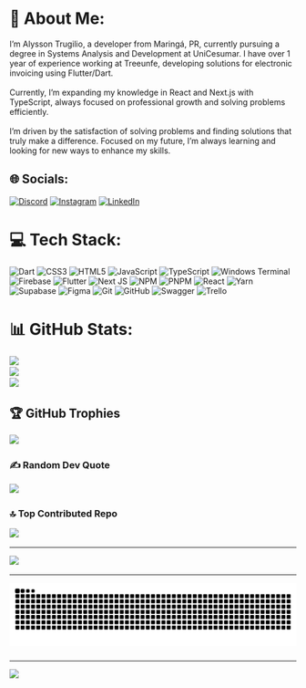 # 💫 About Me:
I’m Alysson Trugilio, a developer from Maringá, PR, currently pursuing a degree in Systems Analysis and Development at UniCesumar. I have over 1 year of experience working at Treeunfe, developing solutions for electronic invoicing using Flutter/Dart.<br><br>Currently, I’m expanding my knowledge in React and Next.js with TypeScript, always focused on professional growth and solving problems efficiently.<br><br>I’m driven by the satisfaction of solving problems and finding solutions that truly make a difference. Focused on my future, I’m always learning and looking for new ways to enhance my skills.


## 🌐 Socials:
[![Discord](https://img.shields.io/badge/Discord-%237289DA.svg?logo=discord&logoColor=white)](https://discord.gg/alyssontrugilio) [![Instagram](https://img.shields.io/badge/Instagram-%23E4405F.svg?logo=Instagram&logoColor=white)](https://instagram.com/https://www.instagram.com/alyssontrugilio/) [![LinkedIn](https://img.shields.io/badge/LinkedIn-%230077B5.svg?logo=linkedin&logoColor=white)](https://linkedin.com/in/https://www.linkedin.com/in/alysson-silva-trugilio-34020518b/) 

# 💻 Tech Stack:
![Dart](https://img.shields.io/badge/dart-%230175C2.svg?style=flat-square&logo=dart&logoColor=white) ![CSS3](https://img.shields.io/badge/css3-%231572B6.svg?style=flat-square&logo=css3&logoColor=white) ![HTML5](https://img.shields.io/badge/html5-%23E34F26.svg?style=flat-square&logo=html5&logoColor=white) ![JavaScript](https://img.shields.io/badge/javascript-%23323330.svg?style=flat-square&logo=javascript&logoColor=%23F7DF1E) ![TypeScript](https://img.shields.io/badge/typescript-%23007ACC.svg?style=flat-square&logo=typescript&logoColor=white) ![Windows Terminal](https://img.shields.io/badge/Windows%20Terminal-%234D4D4D.svg?style=flat-square&logo=windows-terminal&logoColor=white) ![Firebase](https://img.shields.io/badge/firebase-%23039BE5.svg?style=flat-square&logo=firebase) ![Flutter](https://img.shields.io/badge/Flutter-%2302569B.svg?style=flat-square&logo=Flutter&logoColor=white) ![Next JS](https://img.shields.io/badge/Next-black?style=flat-square&logo=next.js&logoColor=white) ![NPM](https://img.shields.io/badge/NPM-%23CB3837.svg?style=flat-square&logo=npm&logoColor=white) ![PNPM](https://img.shields.io/badge/pnpm-%234a4a4a.svg?style=flat-square&logo=pnpm&logoColor=f69220) ![React](https://img.shields.io/badge/react-%2320232a.svg?style=flat-square&logo=react&logoColor=%2361DAFB) ![Yarn](https://img.shields.io/badge/yarn-%232C8EBB.svg?style=flat-square&logo=yarn&logoColor=white) ![Supabase](https://img.shields.io/badge/Supabase-3ECF8E?style=flat-square&logo=supabase&logoColor=white) ![Figma](https://img.shields.io/badge/figma-%23F24E1E.svg?style=flat-square&logo=figma&logoColor=white) ![Git](https://img.shields.io/badge/git-%23F05033.svg?style=flat-square&logo=git&logoColor=white) ![GitHub](https://img.shields.io/badge/github-%23121011.svg?style=flat-square&logo=github&logoColor=white) ![Swagger](https://img.shields.io/badge/-Swagger-%23Clojure?style=flat-square&logo=swagger&logoColor=white) ![Trello](https://img.shields.io/badge/Trello-%23026AA7.svg?style=flat-square&logo=Trello&logoColor=white)
# 📊 GitHub Stats:
![](https://github-readme-stats.vercel.app/api?username=alyssontrugilio&theme=dark&hide_border=false&include_all_commits=false&count_private=true)<br/>
![](https://github-readme-streak-stats.herokuapp.com/?user=alyssontrugilio&theme=dark&hide_border=false)<br/>
![](https://github-readme-stats.vercel.app/api/top-langs/?username=alyssontrugilio&theme=dark&hide_border=false&include_all_commits=false&count_private=true&layout=compact)

## 🏆 GitHub Trophies
![](https://github-profile-trophy.vercel.app/?username=alyssontrugilio&theme=transparent&no-frame=false&no-bg=true&margin-w=4)

### ✍️ Random Dev Quote
![](https://quotes-github-readme.vercel.app/api?type=horizontal&theme=radical)

### 🔝 Top Contributed Repo
![](https://github-contributor-stats.vercel.app/api?username=alyssontrugilio&limit=5&theme=dark&combine_all_yearly_contributions=true)

---
[![](https://visitcount.itsvg.in/api?id=alyssontrugilio&icon=0&color=0)](https://visitcount.itsvg.in)

<!-- Proudly created with GPRM ( https://gprm.itsvg.in ) -->

---
<img src="https://raw.githubusercontent.com/alyssontrugilio/alyssontrugilio/output/snake.svg" alt="Snake animation" />

###
---
[![](https://visitcount.itsvg.in/api?id=alyssontrugilio&icon=3&color=6)](https://visitcount.itsvg.in)

<!-- Proudly created with GPRM ( https://gprm.itsvg.in ) -->


